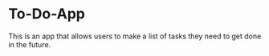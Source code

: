 # To-Do-App
This is an app that allows users to make a list of tasks they need to get done in the future.
